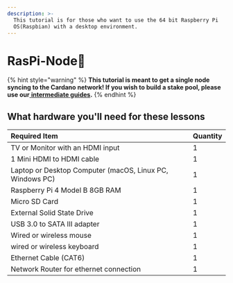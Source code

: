 ```yaml
---
description: >-
  This tutorial is for those who want to use the 64 bit Raspberry Pi
  OS(Raspbian) with a desktop environment.
---
```


# RasPi-Node🍓

{% hint style="warning" %}
**This tutorial is meant to get a single node syncing to the Cardano network! If you wish to build a stake pool, please use our**[ **intermediate guides**](../../intermediate-guide/pi-pool-tutorial/pi-node/)**.**
{% endhint %}

## What hardware you'll need for these lessons

| Required Item | Quantity |
| :--- | :--- |
| TV or Monitor with an HDMI input | 1 |
| 1 Mini HDMI to HDMI cable | 1 |
| Laptop or Desktop Computer \(macOS, Linux PC, Windows PC\) | 1 |
| Raspberry Pi 4 Model B 8GB RAM | 1 |
| Micro SD Card | 1 |
| External Solid State Drive | 1 |
| USB 3.0 to SATA III adapter | 1 |
| Wired or wireless mouse | 1 |
| wired or wireless keyboard | 1 |
| Ethernet Cable \(CAT6\) | 1 |
| Network Router for ethernet connection | 1 |

